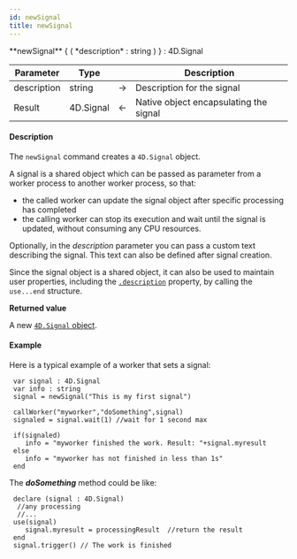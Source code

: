```yaml
---
id: newSignal
title: newSignal
---
```



<!-- REF #_command_.newSignal.Syntax -->**newSignal** { ( *description* : string ) } : 4D.Signal<!-- END REF -->


<!-- REF #_command_.newSignal.Params -->
|Parameter|Type||Description|
|---------|--- |:---:|------|
|description|string|&#8594;|Description for the signal|
|Result|4D.Signal|&#8592;|Native object encapsulating the signal|
<!-- END REF -->


#### Description

The `newSignal` command <!-- REF #_command_.newSignal.Summary -->creates a `4D.Signal` object<!-- END REF -->.

A signal is a shared object which can be passed as parameter from a worker process to another worker process, so that:

*	the called worker can update the signal object after specific processing has completed
*	the calling worker can stop its execution and wait until the signal is updated, without consuming any CPU resources.

Optionally, in the *description* parameter you can pass a custom text describing the signal. This text can also be defined after signal creation.

Since the signal object is a shared object, it can also be used to maintain user properties, including the [`.description`](../SignalClass/#description-1) property, by calling the `use...end` structure.


**Returned value**

A new [`4D.Signal` object](../SignalClass/#signal-object).

#### Example

Here is a typical example of a worker that sets a signal:

```4d
 var signal : 4D.Signal
 var info : string
 signal = newSignal("This is my first signal")

 callWorker("myworker","doSomething",signal)
 signaled = signal.wait(1) //wait for 1 second max

 if(signaled)
    info = "myworker finished the work. Result: "+signal.myresult
 else
    info = "myworker has not finished in less than 1s"
 end
```


The ***doSomething*** method could be like:

```4d
 declare (signal : 4D.Signal)
  //any processing
  //...
 use(signal)
    signal.myresult = processingResult  //return the result
 end
 signal.trigger() // The work is finished
```
